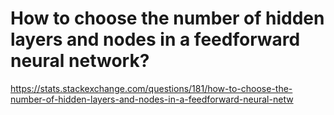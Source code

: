 # How to choose the number of hidden layers and nodes in a feedforward neural network?

https://stats.stackexchange.com/questions/181/how-to-choose-the-number-of-hidden-layers-and-nodes-in-a-feedforward-neural-netw
